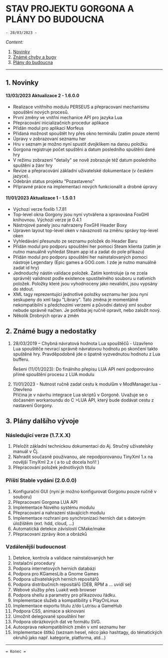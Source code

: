 # STAV PROJEKTU GORGONA A PLÁNY DO BUDOUCNA
    - 28/03/2023 -

*Content:*
  1. [Novinky](#1-Novinky)
  2. [Známé chyby a bugy](#2-Známé-bugy-a-nedostatky)
  3. [Plány do budoucna](#3-Plány-do-budoucna)
    
---
## 1. Novinky    
#### 13/03/2023 Aktualizace 2 - 1.6.0.0 
* Realizace vnitřního modulu PERSEUS a přepracovaní mechanismu spouštění nových procesů.
* První změny ve vnitřní mechanice API pro jazyka Lua  
* Přepracování inicializačních procedur aplikace  
* Přidán modul pro aplikaci Morfeus
* Přidaná možnost spouštět hry přes okno terminálu (zatím pouze xterm)
* Úpravy v zobrazovaní seznamu her
* Hru v seznam je možno nyní spustit dvojklikem na danou položku
* Gorgona registruje počet spuštěni a datum posledního spuštěni dané hry
* V režimu zobrazeni "detaily" se nově zobrazuje též datum posledního spuštěni a žánr hry
* Revize a přepracování základní uživatelské dokumentace (v českém jazyce). 
* Odebrán status projektu "Pozastaveno"
* Přípravné práce na implementaci nových funkcionalit a drobné úpravy

#### 11/01/2023 Aktualizace 1 - 1.5.0.1 
* Výchozí verze foxlib 1.7.81
* Top-level okna Gorgony jsou nyní vytvářena a spravována FoxGHI knihovnou. Výchozí verze je 0.4.1  
* Nástrojové panely jsou nahrazeny FoxGHI Header Boxy
* Upraven layout top-level oken v návaznosti na změnu správy top-level oken
* Vyhledávání přesunuto ze seznamu položek do Header Baru 
* Přidán modul pro podporu spouštění her pomoci Steam klienta (zatím je nutno manuálně vyhledat Steam app id a zadat do pole příkazu)
* Přidán modul pro podporu spouštění her nainstalovaných pomoci nástroje Legendary (Epic games a GOG.com. I zde je nutno manuálně zadat id hry)
* Jednoduchý nástin validace položek. Zatím kontroluje (a ne zcela správně) validnost podle existence spustitelného souboru u nativních položek.
  Položky které jsou vyhodnoceny jako nevalidní, jsou vypsány do stdout.
* XML tagy reprezentující jednotlivé položky seznamu her jsou nyní seskupeny do xml tagu "Library". Tato změna je momentálně nekompatibilní s předchozími 
  verzemi a původní datový xml soubor nebude správně načten. Je potřeba jej ručně opravit, nebo založit nový. 
* Několik Drobných oprav a změn
    
## 2. Známé bugy a nedostatky
1. 28/03/2019 – Chybná návratová hodnota Lua spouštěčů - Uzavřeno  
   Lua spouštěče nevrací správně návratovou hodnotu po skončení takto spuštěné hry. Pravděpodobně jde o špatně vyzvednutou hodnotu z Lua bufferu.  
     
   Řešeni (11/01/2023): Do finálního přepisu LUA API není podporováno přímé spouštění procesu z LUA modulu

2. 11/01/2023 - Nutnost ručně zadat cestu k modulům v ModManager.lua - Otevřeno  
   Příčina je v návrhu integrace Lua skriptů v Gorgoně. Uvažuje se o dočasném workaroundu do C >LUA API, který bude dodávat cestu z nastavení Gorgony.

## 3. Plány dalšího vývoje 
### Následující verze (1.7.X.X)
1. Přeložit základní technickou dokumentaci do Aj. Stručný uživatelsky manuál v Čj.
2. Nahradit současně používanou, ale nepodporovanou TinyXml 1.x na novější TinyXml 2.x ( a to už docela hoří! )
3. Přepracování položek jednotlivých titulu

### Příští Stable vydání (2.0.0.0)
1. Konfigurační GUI (nyní je možno konfigurovat Gorgonu pouze ručně v souboru)
2. Přepracovaní Gorgona LUA API
3. Implementace Nového systému modulu
4. Přepracovaní a nahrazení stávajících modulu
5. Implementace rozhraní pro synchronizaci herních dat s datovým úložištěm (ext. hdd, cloud, ...)
6. Automatická detekce závislostí CMake/make
7. Přepracovaní zprávy ikon a obrázků

### Vzdálenější budoucnost
1. Detekce, kontrola a validace nainstalovaných her
2. Instalační procedury
3. Podpora internetových herních databázi
4. Podpora pro KGamesLib a Gnome Games
5. Podpora uživatelských herních repositářů
6. Podpora distribučních repositářů (DEB, RPM a ... uvidí se)
7. Webové služby přes Luakit web browser
8. Podpora shellu a parametry pro příkazovou řádku.
9. Implementace služeb a kompatibility s PlayOnLinux
10. Implementace exportu titulu z/do Lutrisu a GameHub
11. Podpora CSS, animace a skinovani
12. Umožnit delegované spouštění her 
13. Podpora obrázkových dat ve formátu SVG.
14. Autooprava nekompatibilních změn v xml seznamu her
16. Implementace štítků (seznam hesel, něco jako hashtagy, do tématických okruhů jako např. kategorie, platforma, atd...) 

---

    = Konec =
